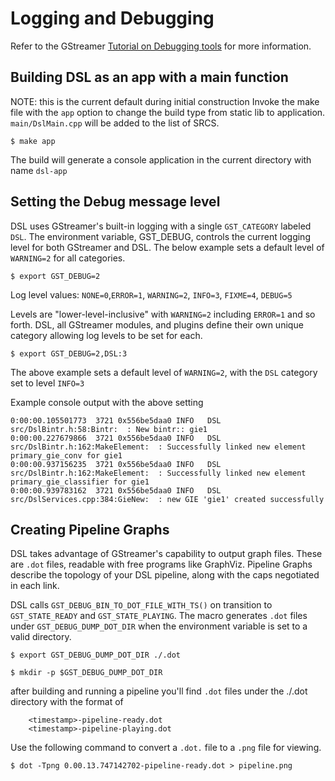 # Logging and Debugging
Refer to the GStreamer [Tutorial on Debugging tools](https://gstreamer.freedesktop.org/documentation/tutorials/basic/debugging-tools.html?gi-language=c) for more information.

## Building DSL as an app with a main function
NOTE: this is the current default during initial construction
Invoke the make file with the `app` option to change the build type from static lib to 
application. `main/DslMain.cpp` will be added to the list of SRCS.
```
$ make app
```
The build will generate a console application in the current directory with name `dsl-app`

## Setting the Debug message level
DSL uses GStreamer's built-in logging with a single `GST_CATEGORY` labeled `DSL`.
The environment variable, GST_DEBUG, controls the current logging level for both GStreamer and DSL. 
The below example sets a default level of `WARNING=2` for all categories. 
```
$ export GST_DEBUG=2
```
Log level values: `NONE=0`,`ERROR=1`, `WARNING=2`, `INFO=3`, `FIXME=4`, `DEBUG=5`

Levels are "lower-level-inclusive" with `WARNING=2` including `ERROR=1` and so forth. 
DSL, all GStreamer modules, and plugins define their own unique category allowing log levels to be set for each.
```
$ export GST_DEBUG=2,DSL:3
```
The above example sets a default level of `WARNING=2`, with the `DSL` category set to level `INFO=3`

Example console output with the above setting
```
0:00:00.105501773  3721 0x556be5daa0 INFO   DSL src/DslBintr.h:58:Bintr:  : New bintr:: gie1
0:00:00.227679866  3721 0x556be5daa0 INFO   DSL src/DslBintr.h:162:MakeElement:  : Successfully linked new element primary_gie_conv for gie1
0:00:00.937156235  3721 0x556be5daa0 INFO   DSL src/DslBintr.h:162:MakeElement:  : Successfully linked new element primary_gie_classifier for gie1
0:00:00.939783162  3721 0x556be5daa0 INFO   DSL src/DslServices.cpp:384:GieNew:  : new GIE 'gie1' created successfully
```

## Creating Pipeline Graphs
DSL takes advantage of GStreamer's capability to output graph files. These are `.dot` files, readable with 
free programs like GraphViz. Pipeline Graphs describe the topology of your DSL pipeline, along with the 
caps negotiated in each link. 

DSL calls `GST_DEBUG_BIN_TO_DOT_FILE_WITH_TS()` on transition to `GST_STATE_READY` and `GST_STATE_PLAYING`. 
The macro generates `.dot` files under `GST_DEBUG_DUMP_DOT_DIR` when the environment variable is set to a valid directory. 

```
$ export GST_DEBUG_DUMP_DOT_DIR ./.dot
```
```
$ mkdir -p $GST_DEBUG_DUMP_DOT_DIR
```
after building and running a pipeline you'll find `.dot` files under the ./.dot directory with the format of
```
    <timestamp>-pipeline-ready.dot
    <timestamp>-pipeline-playing.dot
```
Use the following command to convert a `.dot.` file to a `.png` file for viewing.
```
$ dot -Tpng 0.00.13.747142702-pipeline-ready.dot > pipeline.png
```

